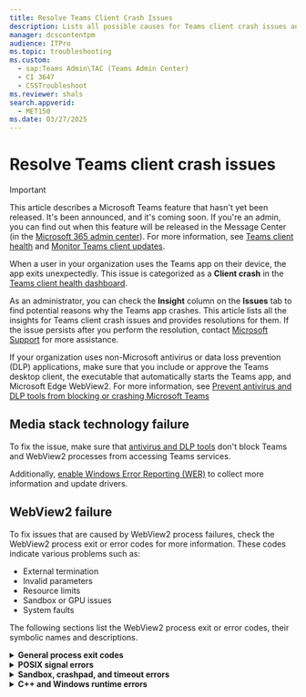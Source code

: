 ```yaml
---
title: Resolve Teams Client Crash Issues
description: Lists all possible causes for Teams client crash issues and provides resolutions for them.
manager: dcscontentpm
audience: ITPro
ms.topic: troubleshooting
ms.custom: 
  - sap:Teams Admin\TAC (Teams Admin Center)
  - CI 3647
  - CSSTroubleshoot
ms.reviewer: shals
search.appverid: 
  - MET150
ms.date: 03/27/2025
---
```

# Resolve Teams client crash issues

> [!IMPORTANT]
> This article describes a Microsoft Teams feature that hasn't yet been released. It's been announced, and it's coming soon. If you're an admin, you can find out when this feature will be released in the Message Center (in the [Microsoft 365 admin center](https://portal.office.com/adminportal/home)). For more information, see [Teams client health](https://www.microsoft.com/microsoft-365/roadmap?filters=&searchterms=478610) and [Monitor Teams client updates](https://www.microsoft.com/microsoft-365/roadmap?filters=&searchterms=478609).

When a user in your organization uses the Teams app on their device, the app exits unexpectedly. This issue is categorized as a **Client crash** in the [Teams client health dashboard](/microsoftteams/teams-client-health).

As an administrator, you can check the **Insight** column on the **Issues** tab to find potential reasons why the Teams app crashes. This article lists all the insights for Teams client crash issues and provides resolutions for them. If the issue persists after you perform the resolution, contact [Microsoft Support](https://support.microsoft.com/contactus) for more assistance.

If your organization uses non-Microsoft antivirus or data loss prevention (DLP) applications, make sure that you include or approve the Teams desktop client, the executable that automatically starts the Teams app, and Microsoft Edge WebView2. For more information, see [Prevent antivirus and DLP tools from blocking or crashing Microsoft Teams](include-exclude-teams-from-antivirus-dlp.md)

## Media stack technology failure

To fix the issue, make sure that [antivirus and DLP tools](include-exclude-teams-from-antivirus-dlp.md) don't block Teams and WebView2 processes from accessing Teams services.

Additionally, [enable Windows Error Reporting (WER)](/troubleshoot/windows-client/system-management-components/windows-error-reporting-diagnostics-enablement-guidance) to collect more information and update drivers.

## WebView2 failure

To fix issues that are caused by WebView2 process failures, check the WebView2 process exit or error codes for more information. These codes indicate various problems such as:

- External termination
- Invalid parameters
- Resource limits
- Sandbox or GPU issues
- System faults

The following sections list the WebView2 process exit or error codes, their symbolic names and descriptions.

<details>

<summary><b>General process exit codes</b></summary>

| Exit code | Symbolic name | Description |
| --- | --- | --- |
| 1 | RESULT_CODE_KILLED | The process was forcibly terminated by the system or an external controller. |
| 2 | RESULT_CODE_HUNG | The process was unresponsive and was terminated to prevent further issues. |
| 3 | RESULT_CODE_KILLED_BAD_MESSAGE | The process was terminated because it received a malformed or unexpected interprocess communication (IPC) message. |
| 4 | RESULT_CODE_GPU_DEAD_ON_ARRIVAL | The GPU process failed immediately upon startup, usually due to driver issues or hardware incompatibility. |
| 5 | RESULT_CODE_INVALID_CMDLINE_URL | An invalid URL was passed on the command line, causing the process to fail. |
| 6 | RESULT_CODE_BAD_PROCESS_TYPE | The process was started with an incorrect or unsupported process type. |
| 7 | RESULT_CODE_MISSING_DATA | Required startup or configuration data was missing, causing the process to exit. |
| 8 | RESULT_CODE_SHELL_INTEGRATION_FAILED | Integration with the system shell failed, possibly affecting features such as file associations or protocol handling. |
| 9 | RESULT_CODE_MACHINE_LEVEL_INSTALL_EXISTS | A conflicting machine-level installation was detected, it might prevent a per-user instance from running. |
| 10 | RESULT_CODE_UNINSTALL_CHROME_ALIVE | An uninstallation was attempted while the related browser (such as Chrome) was still running. |
| 11 | RESULT_CODE_UNINSTALL_USER_CANCEL | The user canceled the uninstall process. |
| 12 | RESULT_CODE_UNINSTALL_DELETE_PROFILE | The uninstall process included deletion of the user profile. |
| 13 | RESULT_CODE_UNSUPPORTED_PARAM | An unsupported parameter was provided to the process at startup. |
| 14 | RESULT_CODE_IMPORTER_HUNG | The importer process (such as bookmarks or settings) became unresponsive. |
| 15 | RESULT_CODE_RESPAWN_FAILED | Process restart (respawn) failed after termination. |
| 16 | RESULT_CODE_NORMAL_EXIT_EXP1 | The process exited normally under experimental condition variant 1. |
| 17 | RESULT_CODE_NORMAL_EXIT_EXP2 | The process exited normally under experimental condition variant 2. |
| 18 | RESULT_CODE_NORMAL_EXIT_EXP3 | The process exited normally under experimental condition variant 3. |
| 19 | RESULT_CODE_NORMAL_EXIT_EXP4 | The process exited normally under experimental condition variant 4. |
| 20 | RESULT_CODE_NORMAL_EXIT_CANCEL | The process exited normally after it received a cancel request. |
| 21 | RESULT_CODE_PROFILE_IN_USE | The user profile is already active in another process, blocking the new instance. |
| 22 | RESULT_CODE_PACK_EXTENSION_ERROR | An error occurred when trying to package a browser extension. |
| 23 | RESULT_CODE_UNINSTALL_EXTENSION_ERROR | An error occurred when uninstalling an extension. |
| 24 | RESULT_CODE_NORMAL_EXIT_PROCESS_NOTIFIED | The process exited normally after it received an external notification. |
| 26 | RESULT_CODE_INSTALL_FROM_WEBSTORE_ERROR_2 | Installation from the web store encountered a specific error condition. |
| 28 | RESULT_CODE_EULA_REFUSED | The process couldn't proceed because the End-User License Agreement (EULA) was refused. |
| 29 | RESULT_CODE_SXS_MIGRATION_FAILED_NOT_USED | A side-by-side migration failed. <br/><br/>**Note**: This code isn't currently in active use. |
| 30 | RESULT_CODE_ACTION_DISALLOWED_BY_POLICY | A policy restriction blocked the attempted action. |
| 31 | RESULT_CODE_INVALID_SANDBOX_STATE | The sandbox environment was in an invalid state, preventing secure execution. |
| 32 | RESULT_CODE_CLOUD_POLICY_ENROLLMENT_FAILED | Enrollment into cloud policy management failed. |
| 33 | RESULT_CODE_DOWNGRADE_AND_RELAUNCH | A version downgrade was detected, causing the process to restart. |
| 34 | RESULT_CODE_GPU_EXIT_ON_CONTEXT_LOST | The GPU process exited after losing the rendering context. |

</details>

<details>

<summary><b>POSIX signal errors</b></summary>

| Error code | Symbolic name | Description |
| --- | --- | --- |
| 131 | SIGQUIT | The process received a quit signal, which was usually initiated by the user. For example, the user pressed Ctrl+C. |
| 132 | SIGILL | The process encountered an illegal instruction. |
| 133 | SIGTRAP | A trace trap occurred, it's usually used for debugging purposes. |
| 134 | SIGABRT | The process aborted itself (such as by calling the abort() function), usually indicating a fatal error. |
| 135 | SIGBUS (7) | A bus error occurred, usually due to an unaligned memory access or an invalid address reference. |
| 136 | SIGFPE | A floating-point exception occurred. For example, division by zero in a floating-point operation. |
| 137 | SIGKILL | The process was forcibly killed with no chance to clean up. |
| 138 | SIGBUS (10) | A bus error occurred, usually indicating a memory access problem. |
| 139 | SIGSEGV | A segmentation fault occurred, it's usually caused by an illegal memory access. |
| 140 | SIGSYS | An invalid system call was attempted. |

</details>

<details>

<summary><b>Sandbox, crashpad, and timeout errors</b></summary>

| Error code | Symbolic name | Description |
| --- | --- | --- |
| 258 | WAIT_TIMEOUT | When the process was waiting for a resource or event, the *wait* operation timed out. |
| 7006 | SBOX_FATAL_INTEGRITY | A fatal integrity check failed in the sandbox. |
| 7007 | SBOX_FATAL_DROPTOKEN | The sandbox encountered a critical failure when dropping a security token. |
| 7008 | SBOX_FATAL_FLUSHANDLES | A fatal error occurred when flushing handles in the sandbox. |
| 7009 | SBOX_FATAL_CACHEDISABLE | A fatal error occurred when caching was disabled in the sandbox. |
| 7010 | SBOX_FATAL_CLOSEHANDLES | A fatal error occurred when closing handles in the sandbox. |
| 7011 | SBOX_FATAL_MITIGATION | A mitigation in the sandbox triggered a fatal error. |
| 7012 | SBOX_FATAL_MEMORY_EXCEEDED | The process exceeded the memory allocation within the sandbox limit. |
| 7013 | SBOX_FATAL_WARMUP | The sandbox failed during the warm-up (initialization) phase. |
| -36861 | Crashpad_NotConnectedToHandler | Crashpad couldn't connect to the crash handler, which means that crash data couldn't be logged. |
| -36862 | Crashpad_FailedToCaptureProcess | Crashpad failed to capture process state for analysis. |
| -36863 | Crashpad_HandlerDidNotRespond | Crashpad handler didn't respond within the expected time. |
| -85436397 | Crashpad_SimulatedCrash | Crashpad intentionally simulated a crash for testing purposes. |

</details>

<details>

<summary><b>C++ and Windows runtime errors</b></summary>

| Error code | Symbolic name | Description |
| --- | --- | --- |
| -529697949 | CPP_EH_EXCEPTION | A C++ exception was thrown and caught by the exception handling framework. |
| -533692099 | STATUS_GUARD_PAGE_VIOLATION | A protected page was violated. It usually indicates a buffer overrun or memory corruption. |
| -536870904 | Out of Memory | The process ran out of available memory during execution. |
| 1066598273 | FACILITY_VISUALCPP/ERROR_PROC_NOT_FOUND | The required process wasn't found as reported by the Visual C++ runtime facility. |
| -1066598274 | FACILITY_VISUALCPP/ERROR_MOD_NOT_FOUND | The required module (DLL) wasn't found. |
| -1072103400 | STATUS_CURRENT_TRANSACTION_NOT_VALID | The status of the current transaction is invalid, preventing normal operations. |
| -1072365548 | STATUS_SXS_CORRUPT_ACTIVATION_STACK | The activation stack for the side-by-side assembly is corrupted. |
| -1072365552 | STATUS_SXS_INVALID_DEACTIVATION | An invalid deactivation of the side-by-side assembly was attempted. |
| -1072365566 | STATUS_SXS_CANT_GEN_ACTCTX | Unable to generate activation context for side-by-side assembly. |
| -1073739514 | STATUS_VIRUS_INFECTED | The process was terminated because a virus or malware was detected. |
| -1073740004 | STATUS_INVALID_THREAD | An attempt was made to operate on an invalid thread. |
| -1073740016 | STATUS_CALLBACK_RETURNED_WHILE_IMPERSONATING | A callback function returned when the process was impersonating another user. It's a security violation. |
| -1073740022 | STATUS_THREADPOOL_HANDLE_EXCEPTION | An exception occurred in a thread pool callback. |
| -1073740760 | STATUS_INVALID_IMAGE_HASH | The hash value of the loaded executable or DLL didn't match the expected value. It indicates possible corruption or tampering. |
| -1073740767 | STATUS_VERIFIER_STOP | The application verifier detected a problem and forced a stop to protect system integrity. |
| -1073740768 | STATUS_ASSERTION_FAILURE | An internal assertion failed. It indicates a programming logic error. |
| -1073740771 | STATUS_FATAL_USER_CALLBACK_EXCEPTION | A fatal exception was thrown inside a user callback function. |
| -1073740777 | STATUS_INVALID_CRUNTIME_PARAMETER | An invalid parameter was passed to a C runtime function. |
| -1073740782 | STATUS_DELAY_LOAD_FAILED | A delay-loaded DLL failed to load when its functionality was first required. |
| -1073740791 | STATUS_STACK_BUFFER_OVERRUN | A stack buffer overrun was detected. It's often a precursor to a memory corruption vulnerability. |
| -1073740940 | STATUS_HEAP_CORRUPTION | The structure of the heap is corrupted, which can cause unpredictable behavior. |
| -1073740959 | STATUS_ACCESS_DISABLED_BY_POLICY_DEFAULT | The default policy setting blocks access to the resource. |
| -1073741131 | STATUS_FLOAT_MULTIPLE_TRAPS | Multiple floating-point traps occurred simultaneously. |
| -1073741132 | STATUS_FLOAT_MULTIPLE_FAULTS | Multiple floating-point faults were detected. |
| -1073741205 | STATUS_DLL_INIT_FAILED_LOGOFF | DLL initialization failed during logoff. |
| -1073741212 | STATUS_RESOURCE_NOT_OWNED | The process tried to release a resource that it didn't own. |
| -1073741431 | STATUS_TOO_LATE | An operation was attempted too late in the process lifecycle. |
| -1073741502 | STATUS_DLL_INIT_FAILED | DLL initialization failed at startup. |
| -1073741510 | STATUS_CONTROL_C_EXIT | The process exited in response to the Control-C (interrupt) signal. |
| -1073741511 | STATUS_ENTRYPOINT_NOT_FOUND | A required function entry point was missing from the DLL. |
| -1073741515 | STATUS_DLL_NOT_FOUND | A required DLL couldn't be found on the system. |
| -1073741523 | STATUS_COMMITMENT_LIMIT | The process exceeded the system's memory commitment limit. |
| -1073741558 | STATUS_PROCESS_IS_TERMINATING | The process is already in the terminating phase. |
| -1073741569 | STATUS_BAD_FUNCTION_TABLE | The function table for exception handling is corrupted or invalid. |
| -1073741571 | STATUS_STACK_OVERFLOW | The process's stack exceeded its allocated limit. |
| -1073741581 | STATUS_INVALID_PARAMETER_5 | The fifth parameter provided to the function is invalid. |
| -1073741595 | STATUS_INTERNAL_ERROR | A general internal error occurred within the process. |
| -1073741659 | STATUS_BAD_IMPERSONATION_LEVEL | An operation was attempted by using an incorrect impersonation level. |
| -1073741662 | STATUS_MEDIA_WRITE_PROTECTED | The *write* operation failed because the media is write-protected. |
| -1073741670 | STATUS_INSUFFICIENT_RESOURCES | The system didn't have sufficient resources (such as memory and handles) to continue. |
| -1073741674 | STATUS_PRIVILEGED_INSTRUCTION | The process tried to execute an instruction that's reserved for the operating system. |
| -1073741675 | STATUS_INTEGER_OVERFLOW | An arithmetic operation caused an integer overflow. |
| -1073741676 | STATUS_INTEGER_DIVIDE_BY_ZERO | An attempt was made to divide an integer by zero. |
| -1073741677 | STATUS_FLOAT_UNDERFLOW | A floating-point underflow occurred during computation. |
| -1073741678 | STATUS_FLOAT_STACK_CHECK | A floating-point stack integrity check failed. |
| -1073741679 | STATUS_FLOAT_OVERFLOW | A floating-point overflow occurred. |
| -1073741680 | STATUS_FLOAT_INVALID_OPERATION | An invalid operation was performed in a floating-point operation. |
| -1073741681 | STATUS_FLOAT_INEXACT_RESULT | A floating-point operation produced an inexact result that's acceptable but was noticed by the runtime. |
| -1073741682 | STATUS_FLOAT_DIVIDE_BY_ZERO | A floating-point division by zero occurred. |
| -1073741683 | STATUS_FLOAT_DENORMAL_OPERAND | A denormalized operand was encountered in a floating-point operation. |
| -1073741684 | STATUS_ARRAY_BOUNDS_EXCEEDED | An array bounds check failed. It indicates an attempt to access memory outside the allocated range. |
| -1073741701 | STATUS_INVALID_IMAGE_FORMAT | The executable or DLL image is invalid or corrupted. |
| -1073741738 | STATUS_DELETE_PENDING | An attempt was made to perform an operation on a resource that's pending deletion. |
| -1073741744 | STATUS_EA_TOO_LARGE | The extended attributes of the file were too large to handle. |
| -1073741749 | STATUS_THREAD_IS_TERMINATING | A thread was terminating, causing some operations to fail. |
| -1073741756 | STATUS_QUOTA_EXCEEDED | A resource quota (for example, a memory or handle limit) was exceeded. |
| -1073741757 | STATUS_SHARING_VIOLATION | A sharing violation occurred, usually when a file or resource was already in use. |
| -1073741766 | STATUS_OBJECT_PATH_NOT_FOUND | The specified object path for a file or resource wasn't found. |
| -1073741772 | STATUS_OBJECT_NAME_NOT_FOUND | The specified object name didn't exist. |
| -1073741783 | STATUS_INVALID_UNWIND_TARGET | In exception handling, an invalid target was specified during stack unwinding. |
| -1073741784 | STATUS_BAD_STACK | The stack for the process is in an invalid or corrupt state. |
| -1073741785 | STATUS_UNWIND | An error occurred during stack unwinding after an exception occurred. |
| -1073741786 | STATUS_INVALID_DISPOSITION | An invalid exception disposition was encountered during error handling. |
| -1073741787 | STATUS_NONCONTINUABLE_EXCEPTION | An unrecoverable fatal exception was encountered. |
| -1073741788 | STATUS_OBJECT_TYPE_MISMATCH | An object's expected type didn't match during an operation. |
| -1073741790 | STATUS_ACCESS_DENIED | Access to a required resource was denied by the operating system. |
| -1073741794 | STATUS_INVALID_LOCK_SEQUENCE | A lock was acquired or released in an invalid sequence, causing termination. |
| -1073741795 | STATUS_ILLEGAL_INSTRUCTION | The process tried to execute an illegal or undefined instruction. |
| -1073741796 | STATUS_INVALID_SYSTEM_SERVICE | An invalid or unimplemented system service was requested. |
| -1073741800 | STATUS_CONFLICTING_ADDRESSES | A memory address conflict occurred between process allocations. |
| -1073741801 | STATUS_NO_MEMORY | The system couldn't allocate the required memory resources. |
| -1073741811 | STATUS_INVALID_PARAMETER | An invalid parameter was passed to a system call or function. |
| -1073741816 | STATUS_INVALID_HANDLE | An attempt was made to perform an operation by using an invalid or closed handle. |
| -1073741818 | STATUS_IN_PAGE_ERROR | A page-in operation failed, possibly due to an I/O error or data corrucption on disk. |
| -1073741819 | STATUS_ACCESS_VIOLATION | A memory access violation occurred, causing a crash. |
| -1073741820 | STATUS_INFO_LENGTH_MISMATCH | The length of the information provided didn't match the expected size. |
| -1073741822 | STATUS_NOT_IMPLEMENTED | The requested functionality wasn't implemented on the current platform. |
| -1073741823 | STATUS_UNSUCCESSFUL | A generic failure occurred without a more specific error code. |
| -1073741829 | STATUS_SEGMENT_NOTIFICATION | A notification about memory segments was issued. It's usually an informational notification. |
| -1073741845 | STATUS_FATAL_APP_EXIT | A fatal error forced the application to exit immediately. |
| -2147483644 | STATUS_SINGLE_STEP | A single-step (debug) exception was triggered during execution. |
| -2147483645 | STATUS_BREAKPOINT | A breakpoint was encountered. Breakpoints are usually used during debugging. |
| -2147483646 | STATUS_DATATYPE_MISALIGNMENT | A data type misalignment was detected. This error can occur if memory isn't correctly aligned for the CPU architecture. |

</details>
